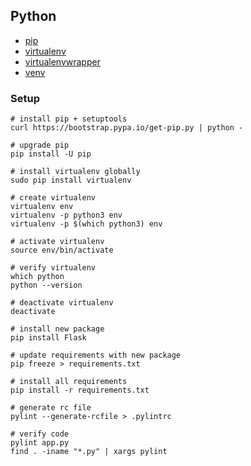 ## Python

* [pip](https://pip.pypa.io/en/stable/user_guide)
* [virtualenv](https://virtualenv.pypa.io/en/stable/userguide)
* [virtualenvwrapper](https://virtualenvwrapper.readthedocs.io/en/latest/index.html)
* [venv](https://docs.python.org/3/library/venv.html)

### Setup

```
# install pip + setuptools
curl https://bootstrap.pypa.io/get-pip.py | python -

# upgrade pip
pip install -U pip

# install virtualenv globally 
sudo pip install virtualenv

# create virtualenv
virtualenv env
virtualenv -p python3 env
virtualenv -p $(which python3) env

# activate virtualenv
source env/bin/activate

# verify virtualenv
which python
python --version

# deactivate virtualenv
deactivate

# install new package
pip install Flask

# update requirements with new package
pip freeze > requirements.txt

# install all requirements
pip install -r requirements.txt

# generate rc file
pylint --generate-rcfile > .pylintrc

# verify code
pylint app.py
find . -iname "*.py" | xargs pylint 
```
